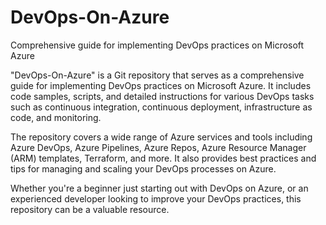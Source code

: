 # DevOps-On-Azure
Comprehensive guide for implementing DevOps practices on Microsoft Azure

"DevOps-On-Azure" is a Git repository that serves as a comprehensive guide for implementing DevOps practices on Microsoft Azure. It includes code samples, scripts, and detailed instructions for various DevOps tasks such as continuous integration, continuous deployment, infrastructure as code, and monitoring.

The repository covers a wide range of Azure services and tools including Azure DevOps, Azure Pipelines, Azure Repos, Azure Resource Manager (ARM) templates, Terraform, and more. It also provides best practices and tips for managing and scaling your DevOps processes on Azure.

Whether you're a beginner just starting out with DevOps on Azure, or an experienced developer looking to improve your DevOps practices, this repository can be a valuable resource.
